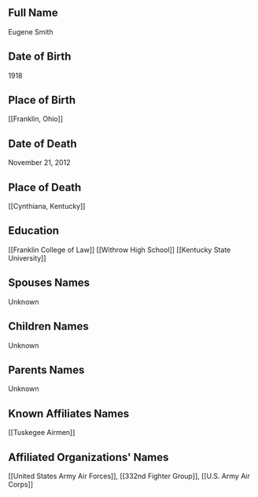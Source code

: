 ## Full Name
Eugene Smith

## Date of Birth
1918

## Place of Birth
[[Franklin, Ohio]]

## Date of Death
November 21, 2012

## Place of Death
[[Cynthiana, Kentucky]]

## Education
[[Franklin College of Law]]
[[Withrow High School]]
[[Kentucky State University]]

## Spouses Names
Unknown

## Children Names
Unknown

## Parents Names
Unknown

## Known Affiliates Names
[[Tuskegee Airmen]]

## Affiliated Organizations' Names
[[United States Army Air Forces]], [[332nd Fighter Group]], [[U.S. Army Air Corps]]


